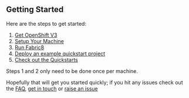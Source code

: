 ## Getting Started

Here are the steps to get started:

1. [Get OpenShift V3](installOpenShift.html)
1. [Setup Your Machine](setupMachine.html)
1. [Run Fabric8](runFabric.html)
1. [Deploy an example quickstart project](http://fabric8.io/v2/mavenPlugin.html#example)
1. [Check out the Quickstarts](quickstarts.html)

Steps 1 and 2 only need to be done once per machine.

Hopefully that will get you started quickly; if you hit any issues check out the [FAQ](http://fabric8.io/v2/FAQ.html), [get in touch](http://fabric8.io/community/index.html) or [raise an issue](https://github.com/fabric8io/fabric8/issues)